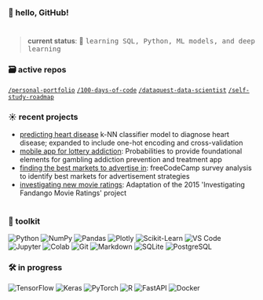 ### 👋 hello, GitHub!
#

>**current status**: 🌱 <samp>learning SQL, Python, ML models, and deep learning</samp>

### 🗃️ active repos
[`/personal-portfolio`](https://github.com/marilynyi/personal-portfolio) [`/100-days-of-code`](https://github.com/marilynyi/100-days-of-code-python) [`/dataquest-data-scientist`](https://github.com/marilynyi/dataquest-data-scientist) [`/self-study-roadmap`](https://github.com/marilynyi/self-study-ml-roadmap)

### ☀️ recent projects

- [predicting heart disease](https://github.com/marilynyi/dataquest-data-scientist/blob/main/16_predicting_heart_disease/predicting_heart_disease.ipynb) k-NN classifier model to diagnose heart disease; expanded to include one-hot encoding and cross-validation
- [mobile app for lottery addiction](https://github.com/marilynyi/dataquest-data-scientist/blob/main/15_mobile_app_for_lottery_addiction/mobile_app_for_lottery_addiction.ipynb): Probabilities to provide foundational elements for gambling addiction prevention and treatment app
- [finding the best markets to advertise in](https://github.com/marilynyi/dataquest-data-scientist/blob/main/14_finding_the_best_markets_to_advertise_in/finding_the_best_markets_to_advertise_in.ipynb): freeCodeCamp survey analysis to identify best markets for advertisement strategies
- [investigating new movie ratings](https://github.com/marilynyi/dataquest-data-scientist/blob/main/13_investigating_new_movie_ratings/investigating_new_movie_ratings.ipynb): Adaptation of the 2015 'Investigating Fandango Movie Ratings' project

#

### 🧰 toolkit

![Python](https://img.shields.io/badge/python-FFFDFA?style=flat&logo=python&logoColor=203D86)
![NumPy](https://img.shields.io/badge/numpy-FFFDFA?style=flat&logo=numpy&logoColor=203D86)
![Pandas](https://img.shields.io/badge/pandas-FFFDFA?style=flat&logo=pandas&logoColor=203D86)
![Plotly](https://img.shields.io/badge/plotly-FFFDFA?style=flat&logo=plotly&logoColor=203D86)
![Scikit-Learn](https://img.shields.io/badge/scikit--learn-FFFDFA?style=flat&logo=scikitlearn&logoColor=203D86)
![VS Code](https://img.shields.io/badge/vs_code-FFFDFA?style=flat&logo=visualstudiocode&logoColor=203D86)
![Jupyter](https://img.shields.io/badge/jupyter-FFFDFA?style=flat&logo=jupyter&logoColor=203D86)
![Colab](https://img.shields.io/badge/google--colab-FFFDFA?style=flat&logo=google-colab&logoColor=203D86)
![Git](https://img.shields.io/badge/git-FFFDFA?style=flat&logo=git&logoColor=203D86)
![Markdown](https://img.shields.io/badge/markdown-FFFDFA?style=flat&logo=markdown&logoColor=203D86)
![SQLite](https://img.shields.io/badge/sqlite-FFFDFA?style=flat&logo=sqlite&logoColor=203D86)
![PostgreSQL](https://img.shields.io/badge/postgresql-FFFDFA?style=flat&logo=postgresql&logoColor=203D86)


### 🛠️ in progress
![TensorFlow](https://img.shields.io/badge/tensorflow-FFFDFA?style=flat&logo=tensorflow&logoColor=203D86)
![Keras](https://img.shields.io/badge/keras-FFFDFA?style=flat&logo=keras&logoColor=203D86)
![PyTorch](https://img.shields.io/badge/pytorch-FFFDFA?style=flat&logo=pytorch&logoColor=203D86)
![R](https://img.shields.io/badge/r-FFFDFA?style=flat&logo=r&logoColor=203D86)
![FastAPI](https://img.shields.io/badge/fastapi-FFFDFA?style=flat&logo=fastapi&logoColor=203D86)
![Docker](https://img.shields.io/badge/docker-FFFDFA?style=flat&logo=docker&logoColor=203D86)


#




  



